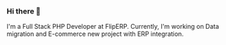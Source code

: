 ### Hi there 👋

I'm a Full Stack PHP Developer at FlipERP.
Currently, I'm working on Data migration and E-commerce new project with ERP integration.

